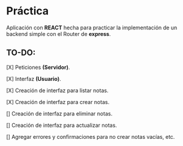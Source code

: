 # Práctica

Aplicación con **REACT** hecha para practicar la implementación de un backend simple con el Router de **express**.

## TO-DO:

[X] Peticiones **(Servidor)**.

[X] Interfaz **(Usuario)**.

[X] Creación de interfaz para listar notas.

[X] Creación de interfaz para crear notas.

[] Creación de interfaz para eliminar notas.

[] Creación de interfaz para actualizar notas.

[] Agregar errores y confirmaciones para no crear notas vacías, etc.
